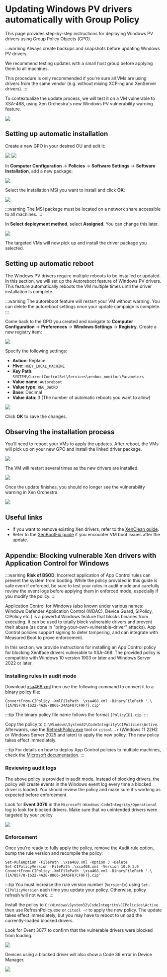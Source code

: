 # Updating Windows PV drivers automatically with Group Policy

This page provides step-by-step instructions for deploying Windows PV drivers using Group Policy Objects (GPO).

:::warning
Always create backups and snapshots before updating Windows PV drivers.

We recommend testing updates with a small host group before applying them to all machines.

This procedure is only recommended if you're sure all VMs are using drivers from the same vendor (e.g. without mixing XCP-ng and XenServer drivers).
:::

To contextualize the update process, we will test it on a VM vulnerable to XSA-468, using Xen Orchestra's new Windows PV vulnerability warning feature.

![](../assets/img/winpv-update/vuln1.png)

## Setting up automatic installation

Create a new GPO in your desired OU and edit it:

![](../assets/img/winpv-update/gpo1.png)
![](../assets/img/winpv-update/gpo2.png)

In **Computer Configuration** → **Policies** → **Software Settings** → **Software Installation**, add a new package:

![](../assets/img/winpv-update/gpo3.png)

Select the installation MSI you want to install and click **OK**:

![](../assets/img/winpv-update/gpo4.png)

:::warning
The MSI package must be located on a network share accessible to all machines.
:::

In **Select deployment method**, select **Assigned**. You can change this later.

![](../assets/img/winpv-update/gpo5.png)

The targeted VMs will now pick up and install the driver package you selected.

## Setting up automatic reboot

The Windows PV drivers require multiple reboots to be installed or updated.
In this section, we will set up the Autoreboot feature of Windows PV drivers.
This feature automatically reboots the VM multiple times until the driver installation is complete.

:::warning
The autoreboot feature will restart your VM without warning.
You can delete the autoreboot settings once your update campaign is complete.
:::

Come back to the GPO you created and navigate to **Computer Configuration** → **Preferences** → **Windows Settings** → **Registry**.
Create a new registry item:

![](../assets/img/winpv-update/gpo6.png)

Specify the following settings:

- **Action**: Replace
- **Hive**: `HKEY_LOCAL_MACHINE`
- **Key Path**: `SYSTEM\CurrentControlSet\Services\xenbus_monitor\Parameters`
- **Value name**: `Autoreboot`
- **Value type**: `REG_DWORD`
- **Base**: Decimal
- **Value data**: 3 (The number of automatic reboots you want to allow)

![](../assets/img/winpv-update/gpo8.png)

Click **OK** to save the changes.

## Observing the installation process

You'll need to reboot your VMs to apply the updates.
After reboot, the VMs will pick up on your new GPO and install the linked driver package.

![](../assets/img/winpv-update/install1.png)

The VM will restart several times as the new drivers are installed.

![](../assets/img/winpv-update/install2.png)

Once the update finishes, you should no longer see the vulnerability warning in Xen Orchestra.

![](../assets/img/winpv-update/vuln2.png)

## Useful links

- If you want to remove existing Xen drivers, refer to the [XenClean guide](/vms/#fully-removing-xen-pv-drivers-with-xenclean).
- Refer to the [XenBootFix guide](/troubleshooting/windows-pv-tools/#windows-fails-to-boot-hanging-at-boot-or-bsod-with-stop-code-inaccessible_boot_device) if you encounter VM boot issues after the update.

## Appendix: Blocking vulnerable Xen drivers with Application Control for Windows

:::warning
**Risk of BSOD**: Incorrect application of App Control rules can prevent the system from booting.
While the policy provided in this guide is safe even if enforced, be sure to test your rules in audit mode and carefully review the event logs before applying them in enforced mode, especially if you modify the policy.
:::

Application Control for Windows (also known under various names: Windows Defender Application Control (WDAC), Device Guard, SIPolicy, CIPolicy etc.) is a powerful Windows feature that blocks binaries from executing.
It can be used to totally block vulnerable drivers and prevent their abuse (as done in "bring-your-own-vulnerable-driver" attacks).
App Control policies support signing to deter tampering, and can integrate with Measured Boot to prove enforcement.

In this section, we provide instructions for installing an App Control policy for blocking XenIface drivers vulnerable to XSA-468.
The provided policy is compatible with Windows 10 version 1903 or later and Windows Server 2022 or later.

### Installing rules in audit mode

Download [xsa468.xml](https://github.com/xcp-ng/win-pv-drivers/raw/refs/heads/xcp-ng-9.1/extras/xsa468.xml) then use the following command to convert it to a binary policy file:

```
ConvertFrom-CIPolicy -XmlFilePath .\xsa468.xml -BinaryFilePath '.\{1A785F78-1622-4A2E-8866-34A6F87CF9F7}.cip'
```

:::tip
The binary policy file name follows the format `{PolicyID}.cip`.
:::

Copy the policy to `C:\Windows\System32\CodeIntegrity\CIPolicies\Active`.
Afterwards, use the [RefreshPolicy.exe](https://www.microsoft.com/en-us/download/details.aspx?id=102925) tool or `citool -r` (Windows 11 22H2 or Windows Server 2025 and later) to apply the new policy.
The new policy takes effect immediately.

:::tip
For details on how to deploy App Control policies to multiple machines, check the [Microsoft documentation](https://learn.microsoft.com/en-us/windows/security/application-security/application-control/app-control-for-business/deployment/appcontrol-deployment-guide).
:::

### Reviewing audit logs

The above policy is provided in audit mode.
Instead of blocking drivers, the policy will create events in the Windows event log every time a blocked driver is loaded.
You should review the policy and make sure it's working as expected before enforcement.

Look for **Event 3076** in the `Microsoft-Windows-CodeIntegrity/Operational` log to look for blocked drivers.
Make sure that no unintended drivers were targeted by your policy.

![](../assets/img/winpv-update/wdac1.png)

### Enforcement

Once you're ready to fully apply the policy, remove the Audit rule option, bump the rule version and recompile the policy:

```
Set-RuleOption -FilePath .\xsa468.xml -Option 3 -Delete
Set-CIPolicyVersion -FilePath .\xsa468.xml -Version 10.0.1.0
ConvertFrom-CIPolicy -XmlFilePath .\xsa468.xml -BinaryFilePath '.\{1A785F78-1622-4A2E-8866-34A6F87CF9F7}.cip'
```

:::tip
You must increase the rule version number (`VersionEx`) using `Set-CIPolicyVersion` each time you update your policy.
Otherwise, policy refresh will not work.
:::

Install the policy to `C:\Windows\System32\CodeIntegrity\CIPolicies\Active` then use RefreshPolicy.exe or `citool -r` to apply the new policy.
The update takes effect immediately, but you may have to reboot to unload the currently-loaded blocked drivers.

Look for Event 3077 to confirm that the vulnerable drivers were blocked from loading.

![](../assets/img/winpv-update/wdac2.png)

Devices using a blocked driver will also show a Code 39 error in Device Manager.

![](../assets/img/winpv-update/wdac3.png)
